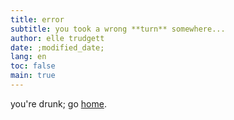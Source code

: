 ```yaml
---
title: error
subtitle: you took a wrong **turn** somewhere...
author: elle trudgett
date: ;modified_date;
lang: en
toc: false
main: true
---
```


you're drunk; go [home](/).
